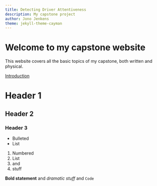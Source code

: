 ```yaml
---
title: Detecting Driver Attentiveness
description: My capstone project
author: Jono Jenkens
theme: jekyll-theme-cayman
---
```

# Welcome to my capstone website

This website covers all the basic topics of my capstone, both written and physical.

[Introduction](intro)

# Header 1
## Header 2
### Header 3

- Bulleted
- List

1. Numbered
1. List
1. and
1. stuff

**Bold statement** and _dramatic stuff_ and `Code`
